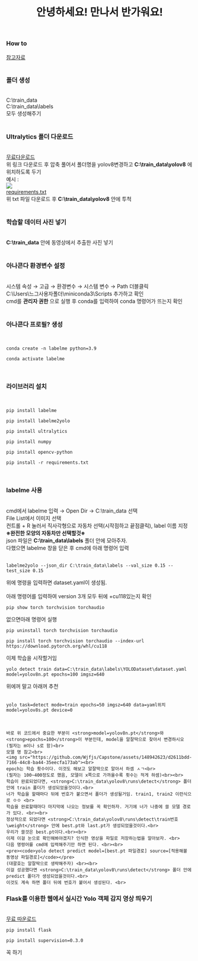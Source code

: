 <header>
  <h1>안녕하세요! 만나서 반가워요!</h1>
</header>
<body>
  <div>
    <h3>How to</h3>
  </div>
  <div>
    <a href="https://made-by-kyu.tistory.com/entry/OpenCV-YOLOv8-%EC%BB%A4%EC%8A%A4%ED%85%80-%ED%95%99%EC%8A%B5-%EB%8D%B0%EC%9D%B4%ED%84%B0-%EB%A7%8C%EB%93%A4%EA%B8%B02">참고자료</a><br><br>
  </div>
  <div>
    <h3>폴더 생성</h3><br>
    C:\train_data <br>
    C:\train_data\labels <br>
    모두 생성해주기 <br><br>
    <h3>Ultralytics 폴더 다운로드</h3><br>
    <a href="https://github.com/ultralytics/ultralytics">무료다운로드</a> <br>
    위 링크 다운로드 후 압축 풀어서 폴더명을 yolov8변경하고 <strong>C:\train_data\yolov8</strong> 에 위치하도록 두기 <br>
    예시 : <br>
    <img src="https://github.com/Wjfjs/Capstone/assets/148942623/12502d9b-8dc0-4bf3-83af-ecb4c32fc2c6"><br>
    <a href="https://github.com/Wjfjs/Capstone/files/15374315/requirements.txt">requirements.txt</a><br>
    위 txt 파일 다운로드 후 <strong>C:\train_data\yolov8</strong> 안에 투척 <br><br>
    <h3>학습할 데이터 사진 넣기</h3><br>
    <strong>C:\train_data</strong> 안에 동영상에서 추출한 사진 넣기<br><br>
    <h3>아나콘다 환경변수 설정</h3><br>
    시스템 속성 → 고급 → 환경변수 → 시스템 변수 → Path 더블클릭 <br>
    C:\Users\느그사용자폴더\miniconda3\Scripts 추가하고 확인 <br>
    cmd를 <strong>관리자 권한</strong> 으로 실행 후 conda를 입력하여 conda 명령어가 뜨는지 확인 <br><br>
    <h3>아나콘다 프로필? 생성</h3><br>
    <pre><code>conda create -n labelme python=3.9</code></pre>
    <pre><code>conda activate labelme</code></pre> <br>
    <h3>라이브러리 설치</h3><br>
    <pre><code>pip install labelme</code></pre>
    <pre><code>pip install labelme2yolo</code></pre>
    <pre><code>pip install ultralytics</code></pre>
    <pre><code>pip install numpy</code></pre>
    <pre><code>pip install opencv-python</code></pre>
    <pre><code>pip install -r requirements.txt</code></pre> <br>
    <h3>labelme 사용</h3><br>
    cmd에서 labelme 입력 → Open Dir → C:\train_data 선택 <br>
    File List에서 이미지 선택 <br>
    컨트롤 + R 눌러서 직사각형으로 자동차 선택(시작점하고 끝점클릭), label 이름 지정 <br>
    <strong>※완전한 모양의 자동차만 선택할것※</strong> <br>
    json 파일은 <strong>C:\train_data\labels</strong> 폴더 안에 모아주자. <br>
    다했으면 labelme 창을 닫은 후 cmd에 아래 명령어 입력 <br><br>
    <pre><code>labelme2yolo --json_dir C:\train_data\labels --val_size 0.15 --test_size 0.15</code></pre>
    위에 명령을 입력하면 dataset.yaml이 생성됨.<br><br>
    아래 명령어를 입력하여 version 3개 모두 뒤에 +cu118있는지 확인<br>
    <pre><code>pip show torch torchvision torchaudio</code></pre>
    없으면아래 명령어 실행<br>
    <pre><code>pip uninstall torch torchvision torchaudio</code></pre>
    <pre><code>pip install torch torchvision torchaudio --index-url https://download.pytorch.org/whl/cu118</code></pre>
    이제 학습을 시작할거임<br>
    <pre><code>yolo detect train data=C:\train_data\labels\YOLODataset\dataset.yaml model=yolov8n.pt epochs=100 imgsz=640</code></pre>
    위에꺼 말고 아래꺼 추천<br><br>
    <pre><code>yolo task=detect mode=train epochs=50 imgsz=640 data=yaml위치 model=yolov8s.pt device=0</code></pre><br>
    
    바로 위 코드에서 중요한 부분이 <strong>model=yolov8n.pt</strong>와 <strong>epochs=100</strong>이 부분인데, model을 알잘딱으로 찾아서 변경하시오 (필자는 m이나 s로 함)<br>
    모델 명 참고<br>
    <img src="https://github.com/Wjfjs/Capstone/assets/148942623/d2611bdd-7166-44c8-ba44-35eecfa173ab"><br>
    epoch는 학습 횟수이다. 이것도 해보고 알잘딱으로 알아서 하셈 ㅅㄱ<br>
    (필자는 100~400정도로 했음, 모델이 x쪽으로 가까울수록 횟수는 적게 하셈)<br><br>
    학습이 완료되었다면, <strong>C:\train_data\yolov8\runs\detect</strong> 폴더 안에 train 폴더가 생성되었을것이다.<br>
    너가 학습을 할때마다 뒤에 번호가 붙으면서 폴더가 생성될거임. train1, train2 이런식으로 ㅇㅇ <br>
    학습을 완료할때마다 마지막에 나오는 정보를 꼭 확인하자. 거기에 너가 나중에 쓸 모델 경로가 있다. <br><br>
    정상적으로 되었다면 <strong>C:\train_data\yolov8\runs\detect\train번호\weight</strong> 안에 best.pt와 last.pt가 생성되었을것이다.<br>
    우리가 쓸것은 best.pt이다.<br><br>
    이제 이걸 눈으로 확인해봐야겠지? 인식한 영상을 파일로 저장하는법을 알아보자. <br>
    다음 명령어를 cmd에 입력해주기만 하면 된다. <br><br>
    <pre><code>yolo detect predict model=[best.pt 파일경로] source=[적용해볼 동영상 파일경로]</code></pre>
    (대괄호는 알잘딱으로 생략해주자) <br><br>
    이걸 성공했다면 <strong>C:\train_data\yolov8\runs\detect</strong> 폴더 안에 predict 폴더가 생성되었을것이다.<br>
    이것도 계속 하면 폴더 뒤에 번호가 붙어서 생성된다. <br>
  </div>
  <div>
    <h3>Flask를 이용한 웹에서 실시간 Yolo 객체 감지 영상 띄우기</h3><br>
    <a href="https://github.com/gamalahmed3265/Flask-Yolov8">무료 따운로드</a>
    <pre><code>pip install flask</code></pre>
    <pre><code>pip install supervision=0.3.0</code></pre>
    꼭 하기
  </div>
  
</body>

